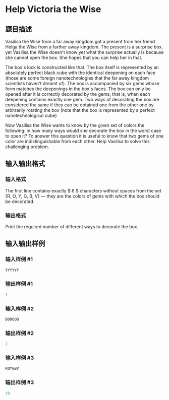 # Help Victoria the Wise

## 题目描述

Vasilisa the Wise from a far away kingdom got a present from her friend Helga the Wise from a farther away kingdom. The present is a surprise box, yet Vasilisa the Wise doesn't know yet what the surprise actually is because she cannot open the box. She hopes that you can help her in that.

The box's lock is constructed like that. The box itself is represented by an absolutely perfect black cube with the identical deepening on each face (those are some foreign nanotechnologies that the far away kingdom scientists haven't dreamt of). The box is accompanied by six gems whose form matches the deepenings in the box's faces. The box can only be opened after it is correctly decorated by the gems, that is, when each deepening contains exactly one gem. Two ways of decorating the box are considered the same if they can be obtained one from the other one by arbitrarily rotating the box (note that the box is represented by a perfect nanotechnological cube)

Now Vasilisa the Wise wants to know by the given set of colors the following: in how many ways would she decorate the box in the worst case to open it? To answer this question it is useful to know that two gems of one color are indistinguishable from each other. Help Vasilisa to solve this challenging problem.

## 输入输出格式

### 输入格式

The first line contains exactly $ 6 $ characters without spaces from the set {R, O, Y, G, B, V} — they are the colors of gems with which the box should be decorated.

### 输出格式

Print the required number of different ways to decorate the box.

## 输入输出样例

### 输入样例 #1

```cpp
YYYYYY

```
### 输出样例 #1

```cpp
1

```
### 输入样例 #2

```cpp
BOOOOB

```
### 输出样例 #2

```cpp
2

```
### 输入样例 #3

```cpp
ROYGBV

```
### 输出样例 #3

```cpp
30

```
